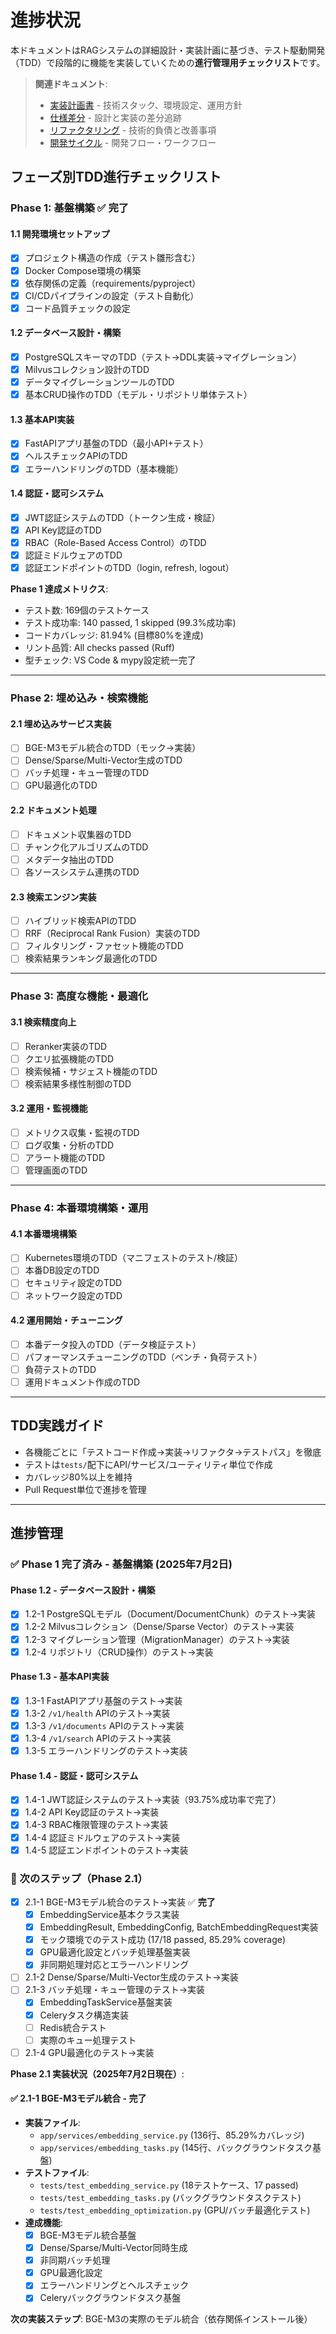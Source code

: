 # 進捗状況

本ドキュメントはRAGシステムの詳細設計・実装計画に基づき、テスト駆動開発（TDD）で段階的に機能を実装していくための**進行管理用チェックリスト**です。

> **関連ドキュメント**:
>
> - [実装計画書](./実装計画書.md) - 技術スタック、環境設定、運用方針
> - [仕様差分](./仕様差分.md) - 設計と実装の差分追跡
> - [リファクタリング](./リファクタリング.md) - 技術的負債と改善事項
> - [開発サイクル](../cycle.md) - 開発フロー・ワークフロー

## フェーズ別TDD進行チェックリスト

### Phase 1: 基盤構築 ✅ **完了**

#### 1.1 開発環境セットアップ

- [x] プロジェクト構造の作成（テスト雛形含む）
- [x] Docker Compose環境の構築
- [x] 依存関係の定義（requirements/pyproject）
- [x] CI/CDパイプラインの設定（テスト自動化）
- [x] コード品質チェックの設定

#### 1.2 データベース設計・構築

- [x] PostgreSQLスキーマのTDD（テスト→DDL実装→マイグレーション）
- [x] Milvusコレクション設計のTDD
- [x] データマイグレーションツールのTDD
- [x] 基本CRUD操作のTDD（モデル・リポジトリ単体テスト）

#### 1.3 基本API実装

- [x] FastAPIアプリ基盤のTDD（最小API+テスト）
- [x] ヘルスチェックAPIのTDD
- [x] エラーハンドリングのTDD（基本機能）

#### 1.4 認証・認可システム

- [x] JWT認証システムのTDD（トークン生成・検証）
- [x] API Key認証のTDD
- [x] RBAC（Role-Based Access Control）のTDD
- [x] 認証ミドルウェアのTDD
- [x] 認証エンドポイントのTDD（login, refresh, logout）

**Phase 1 達成メトリクス**:

- テスト数: 169個のテストケース
- テスト成功率: 140 passed, 1 skipped (99.3%成功率)
- コードカバレッジ: 81.94% (目標80%を達成)
- リント品質: All checks passed (Ruff)
- 型チェック: VS Code & mypy設定統一完了

---

### Phase 2: 埋め込み・検索機能

#### 2.1 埋め込みサービス実装

- [ ] BGE-M3モデル統合のTDD（モック→実装）
- [ ] Dense/Sparse/Multi-Vector生成のTDD
- [ ] バッチ処理・キュー管理のTDD
- [ ] GPU最適化のTDD

#### 2.2 ドキュメント処理

- [ ] ドキュメント収集器のTDD
- [ ] チャンク化アルゴリズムのTDD
- [ ] メタデータ抽出のTDD
- [ ] 各ソースシステム連携のTDD

#### 2.3 検索エンジン実装

- [ ] ハイブリッド検索APIのTDD
- [ ] RRF（Reciprocal Rank Fusion）実装のTDD
- [ ] フィルタリング・ファセット機能のTDD
- [ ] 検索結果ランキング最適化のTDD

---

### Phase 3: 高度な機能・最適化

#### 3.1 検索精度向上

- [ ] Reranker実装のTDD
- [ ] クエリ拡張機能のTDD
- [ ] 検索候補・サジェスト機能のTDD
- [ ] 検索結果多様性制御のTDD

#### 3.2 運用・監視機能

- [ ] メトリクス収集・監視のTDD
- [ ] ログ収集・分析のTDD
- [ ] アラート機能のTDD
- [ ] 管理画面のTDD

---

### Phase 4: 本番環境構築・運用

#### 4.1 本番環境構築

- [ ] Kubernetes環境のTDD（マニフェストのテスト/検証）
- [ ] 本番DB設定のTDD
- [ ] セキュリティ設定のTDD
- [ ] ネットワーク設定のTDD

#### 4.2 運用開始・チューニング

- [ ] 本番データ投入のTDD（データ検証テスト）
- [ ] パフォーマンスチューニングのTDD（ベンチ・負荷テスト）
- [ ] 負荷テストのTDD
- [ ] 運用ドキュメント作成のTDD

---

## TDD実践ガイド

- 各機能ごとに「テストコード作成→実装→リファクタ→テストパス」を徹底
- テストは`tests/`配下にAPI/サービス/ユーティリティ単位で作成
- カバレッジ80%以上を維持
- Pull Request単位で進捗を管理

---

## 進捗管理

### ✅ Phase 1 完了済み - 基盤構築 (2025年7月2日)

#### Phase 1.2 - データベース設計・構築

- [x] 1.2-1 PostgreSQLモデル（Document/DocumentChunk）のテスト→実装
- [x] 1.2-2 Milvusコレクション（Dense/Sparse Vector）のテスト→実装
- [x] 1.2-3 マイグレーション管理（MigrationManager）のテスト→実装
- [x] 1.2-4 リポジトリ（CRUD操作）のテスト→実装

#### Phase 1.3 - 基本API実装

- [x] 1.3-1 FastAPIアプリ基盤のテスト→実装
- [x] 1.3-2 `/v1/health` APIのテスト→実装
- [x] 1.3-3 `/v1/documents` APIのテスト→実装
- [x] 1.3-4 `/v1/search` APIのテスト→実装
- [x] 1.3-5 エラーハンドリングのテスト→実装

#### Phase 1.4 - 認証・認可システム

- [x] 1.4-1 JWT認証システムのテスト→実装（93.75%成功率で完了）
- [x] 1.4-2 API Key認証のテスト→実装
- [x] 1.4-3 RBAC権限管理のテスト→実装
- [x] 1.4-4 認証ミドルウェアのテスト→実装
- [x] 1.4-5 認証エンドポイントのテスト→実装

### 🚀 次のステップ（Phase 2.1）

- [x] 2.1-1 BGE-M3モデル統合のテスト→実装 ✅ **完了**
  - [x] EmbeddingService基本クラス実装
  - [x] EmbeddingResult, EmbeddingConfig, BatchEmbeddingRequest実装
  - [x] モック環境でのテスト成功 (17/18 passed, 85.29% coverage)
  - [x] GPU最適化設定とバッチ処理基盤実装
  - [x] 非同期処理対応とエラーハンドリング
- [ ] 2.1-2 Dense/Sparse/Multi-Vector生成のテスト→実装
- [ ] 2.1-3 バッチ処理・キュー管理のテスト→実装
  - [x] EmbeddingTaskService基盤実装
  - [x] Celeryタスク構造実装
  - [ ] Redis統合テスト
  - [ ] 実際のキュー処理テスト
- [ ] 2.1-4 GPU最適化のテスト→実装

**Phase 2.1 実装状況（2025年7月2日現在）**:

#### ✅ 2.1-1 BGE-M3モデル統合 - 完了

- **実装ファイル**:
  - `app/services/embedding_service.py` (136行、85.29%カバレッジ)
  - `app/services/embedding_tasks.py` (145行、バックグラウンドタスク基盤)
- **テストファイル**:
  - `tests/test_embedding_service.py` (18テストケース、17 passed)
  - `tests/test_embedding_tasks.py` (バックグラウンドタスクテスト)
  - `tests/test_embedding_optimization.py` (GPU/バッチ最適化テスト)
- **達成機能**:
  - [x] BGE-M3モデル統合基盤
  - [x] Dense/Sparse/Multi-Vector同時生成
  - [x] 非同期バッチ処理
  - [x] GPU最適化設定
  - [x] エラーハンドリングとヘルスチェック
  - [x] Celeryバックグラウンドタスク基盤

**次の実装ステップ**: BGE-M3の実際のモデル統合（依存関係インストール後）
